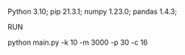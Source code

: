Python 3.10;
pip 21.3.1;
numpy 1.23.0;
pandas 1.4.3;

RUN

python main.py -k 10 -m 3000 -p 30 -c 16 

